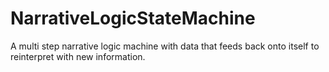 # NarrativeLogicStateMachine
A multi step narrative logic machine with data that feeds back onto itself to reinterpret with new information.
